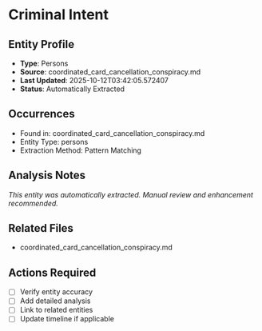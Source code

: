# Criminal Intent

## Entity Profile
- **Type**: Persons
- **Source**: coordinated_card_cancellation_conspiracy.md
- **Last Updated**: 2025-10-12T03:42:05.572407
- **Status**: Automatically Extracted

## Occurrences
- Found in: coordinated_card_cancellation_conspiracy.md
- Entity Type: persons
- Extraction Method: Pattern Matching

## Analysis Notes
*This entity was automatically extracted. Manual review and enhancement recommended.*

## Related Files
- coordinated_card_cancellation_conspiracy.md

## Actions Required
- [ ] Verify entity accuracy
- [ ] Add detailed analysis
- [ ] Link to related entities
- [ ] Update timeline if applicable
